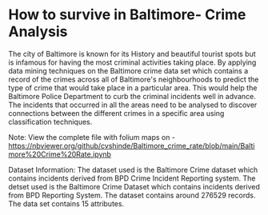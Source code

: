# How to survive in Baltimore- Crime Analysis
The city of Baltimore is known for its History and beautiful tourist spots but is infamous for having the most criminal activities taking place. By applying data mining techniques on the Baltimore crime data set which contains a record of the crimes across all of Baltimore's neighbourhoods to predict the type of crime that would take place in a particular area. This would help the Baltimore Police Department to curb the criminal incidents well in advance. The incidents that occurred in all the areas need to be analysed to discover connections between the different crimes in a specific area using classification techniques.

Note: View the complete file with folium maps on - <https://nbviewer.org/github/cvshinde/Baltimore_crime_rate/blob/main/Baltimore%20Crime%20Rate.ipynb>

Dataset Information:
The dataset used is the Baltimore Crime dataset which contains incidents derived from BPD Crime Incident Reporting system.  The detset used is the Baltimore Crime Dataset which contains incidents derived from BPD Reporting System. The dataset contains around 276529 records. The data set contains 15 attributes. 
